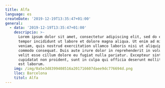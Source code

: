 ```yaml
---
title: Alfa
language: es
createDate: '2019-12-19T13:35:47+01:00'
general:
  - data: '2019-12-19T13:35:47+01:00'
    descripcio: >-
      Lorem ipsum dolor sit amet, consectetur adipiscing elit, sed do eiusmod
      tempor incididunt ut labore et dolore magna aliqua. Ut enim ad minim
      veniam, quis nostrud exercitation ullamco laboris nisi ut aliquip ex ea
      commodo consequat. Duis aute irure dolor in reprehenderit in voluptate
      velit esse cillum dolore eu fugiat nulla pariatur. Excepteur sint occaecat
      cupidatat non proident, sunt in culpa qui officia deserunt mollit anim id
      est laborum.
    img: /img/0a5e3d8399408516a201716607daee9dc776694d.png
    lloc: Barcelona
    titol: Alfa
---
```


